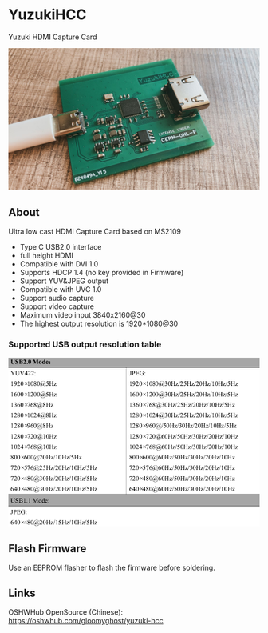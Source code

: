 # YuzukiHCC
Yuzuki HDMI Capture Card

![main](bitmap/IMG_5684(20220529-104317).JPG)

## About

Ultra low cast HDMI Capture Card based on MS2109

- Type C USB2.0 interface
- full height HDMI
- Compatible with DVI 1.0
- Supports HDCP 1.4 (no key provided in Firmware)
- Support YUV&JPEG output
- Compatible with UVC 1.0
- Support audio capture
- Support video capture
- Maximum video input 3840x2160@30
- The highest output resolution is 1920*1080@30

### Supported USB output resolution table

![res](Bitmap/reslist.png)

## Flash Firmware

Use an EEPROM flasher to flash the firmware before soldering.

## Links

OSHWHub OpenSource (Chinese): https://oshwhub.com/gloomyghost/yuzuki-hcc





